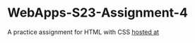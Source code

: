 # WebApps-S23-Assignment-4
A practice assignment for HTML with CSS
[hosted at ](https://44-563-web-apps-s23.github.io/44563-webapps-s23-assignment4-suchiVin/play.html)